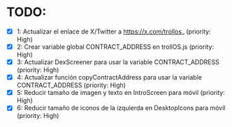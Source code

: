 # TODO:

- [x] 1: Actualizar el enlace de X/Twitter a https://x.com/trollos_ (priority: High)
- [x] 2: Crear variable global CONTRACT_ADDRESS en trollOS.js (priority: High)
- [x] 3: Actualizar DexScreener para usar la variable CONTRACT_ADDRESS (priority: High)
- [x] 4: Actualizar función copyContractAddress para usar la variable CONTRACT_ADDRESS (priority: High)
- [x] 5: Reducir tamaño de imagen y texto en IntroScreen para móvil (priority: High)
- [x] 6: Reducir tamaño de iconos de la izquierda en DesktopIcons para móvil (priority: High)
